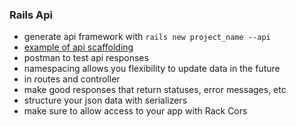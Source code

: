 ### Rails Api

- generate api framework with `rails new project_name --api`
- [example of api scaffolding](./api_scaffold_example.rb)
- postman to test api responses
- namespacing allows you flexibility to update data in the future
 - in routes and controller
- make good responses that return statuses, error messages, etc
- structure your json data with serializers
- make sure to allow access to your app with Rack Cors
